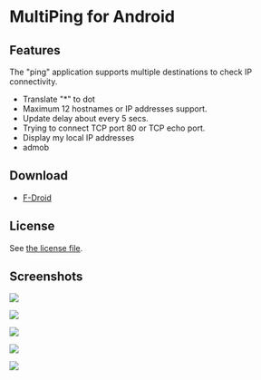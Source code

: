 # MultiPing for Android

## Features

The "ping" application supports multiple destinations to check IP connectivity.

* Translate "*" to dot
* Maximum 12 hostnames or IP addresses support.
* Update delay about every 5 secs.
* Trying to connect TCP port 80 or TCP echo port.
* Display my local IP addresses
* admob

## Download

* [F-Droid](https://f-droid.org/repository/browse/?fdid=kr.softgear.multiping)

## License

See [the license file](LICENSE.txt).

## Screenshots

![](MultiPing1.jpg)

![](multiping1.png)

![](multiping2.png)

![](multiping6-1.png)

![](multiping6-2.png)
